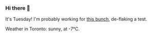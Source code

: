### Hi there :wave:

It's Tuesday! I'm probably working for [this bunch](https://github.com/kohofinancial), de-flaking a test.

Weather in Toronto: sunny, at -7°C.
